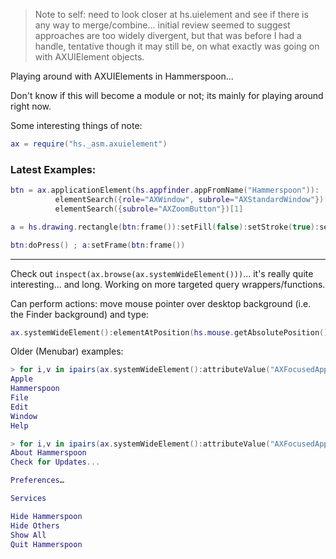 > Note to self: need to look closer at hs.uielement and see if there is any way to merge/combine... initial review seemed to suggest approaches are too widely divergent, but that was before I had a handle, tentative though it may still be, on what exactly was going on with AXUIElement objects.

Playing around with AXUIElements in Hammerspoon...

Don't know if this will become a module or not; its mainly for playing around right now.

Some interesting things of note:

~~~lua
ax = require("hs._asm.axuielement")
~~~

### Latest Examples:

~~~lua
btn = ax.applicationElement(hs.appfinder.appFromName("Hammerspoon")):
          elementSearch({role="AXWindow", subrole="AXStandardWindow"})[1]:
          elementSearch({subrole="AXZoomButton"})[1]

a = hs.drawing.rectangle(btn:frame()):setFill(false):setStroke(true):setStrokeColor{red=1}:show()

btn:doPress() ; a:setFrame(btn:frame())
~~~


_ _ _

Check out `inspect(ax.browse(ax.systemWideElement()))`... it's really quite interesting... and long.  Working on more targeted query wrappers/functions.

Can perform actions: move mouse pointer over desktop background (i.e. the Finder background) and type:

~~~lua
ax.systemWideElement():elementAtPosition(hs.mouse.getAbsolutePosition()):performAction("AXShowMenu")
~~~

Older (Menubar) examples:

~~~lua
> for i,v in ipairs(ax.systemWideElement():attributeValue("AXFocusedApplication"):attributeValue("AXMenuBar"):attributeValue("AXChildren")) do print(v:attributeValue("AXTitle")) end
Apple
Hammerspoon
File
Edit
Window
Help

> for i,v in ipairs(ax.systemWideElement():attributeValue("AXFocusedApplication"):attributeValue("AXMenuBar"):attributeValue("AXChildren")[2]:attributeValue("AXChildren")[1]:attributeValue("AXChildren")) do print(v:attributeValue("AXTitle")) end
About Hammerspoon
Check for Updates...

Preferences…

Services

Hide Hammerspoon
Hide Others
Show All
Quit Hammerspoon
~~~
